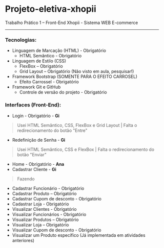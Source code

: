 # Projeto-eletiva-xhopii

Trabalho Prático 1 – Front-End
Xhopii - Sistema WEB E-commerce

------------------------------------------------------------------------------
### Tecnologias:

- Linguagem de Marcação (HTML) - Obrigatório
  - HTML Semântico - Obrigatório
- Linguagem de Estilo (CSS)
  - FlexBox – Obrigatório
  - Grid Layout – Obrigatório (Não visto em aula, pesquisar!)
- Framework Bootstrap (SOMENTE PARA O EFEITO CARROSEL)
  - Efeito Carrossel - Obrigatório
- Framework Git e GitHub
  - Controle de versão do projeto - Obrigatório

### Interfaces (Front-End):

- Login - Obrigatório - **Gi**
> Usei HTML Semântico, CSS, FlexBox e Grid Layout | Falta o redirecionamento do botão "Entre"
- Redefinição de Senha - **Gi**
> Usei HTML Semântico, CSS e FlexBox | Falta o redirecionamento do botão "Enviar"
- Home - Obrigatório - **Ana**
- Cadastrar Cliente - **Gi**
> Fazendo
- Cadastrar Funcionário - Obrigatório
- Cadastrar Produto – Obrigatório
- Cadastrar Cupom de desconto - Obrigatório
- Cadastrar Loja - Obrigatório
- Visualizar Clientes - Obrigatório
- Visualizar Funcionários - Obrigatório
- Visualizar Produtos – Obrigatório
- Visualizar Loja – Obrigatório
- Visualizar Cupom de desconto - Obrigatório
- Visualizar um Produto específico (Já implementada em atividades anteriores)
